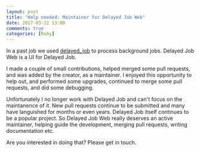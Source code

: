 ```yaml
---
layout: post
title: "Help needed: Maintainer for Delayed Job Web"
date: 2017-03-22 13:00
comments: true
categories: [Ruby]
---
```


In a past job we used [delayed_job](https://github.com/collectiveidea/delayed_job) to process background jobs. Delayed Job Web is a UI for Delayed Job.

I made a couple of small contributions, helped merged some pull requests, and was added by the creator, as a maintainer. I enjoyed this opportunity to help out, and performed some upgrades, continued to merge some pull requests, and did some debugging.

Unfortunately I no longer work with Delayed Job and can't focus on the maintanence of it. New pull requests continue to be submitted and many have languished for months or even years. Delayed Job itself continues to be a popular project. So Delayed Job Web really deserves an active maintainer, helping guide the development, merging pull requests, writing documentation etc.

Are you interested in doing that? Please get in touch.


